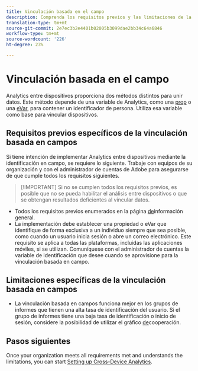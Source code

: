 ```yaml
---
title: Vinculación basada en el campo
description: Comprenda los requisitos previos y las limitaciones de la vinculación de datos mediante la vinculación basada en campos.
translation-type: tm+mt
source-git-commit: 2e7ec3b2e4401b02005b3099dae2bb34c64a6846
workflow-type: tm+mt
source-wordcount: '226'
ht-degree: 23%

---
```



# Vinculación basada en el campo

Analytics entre dispositivos proporciona dos métodos distintos para unir datos. Este método depende de una variable de Analytics, como una [prop](/help/implement/vars/page-vars/prop.md) o una [eVar](/help/implement/vars/page-vars/evar.md), para contener un identificador de persona. Utiliza esa variable como base para vincular dispositivos.

## Requisitos previos específicos de la vinculación basada en campos

Si tiene intención de implementar Analytics entre dispositivos mediante la identificación en campo, se requiere lo siguiente. Trabaje con equipos de su organización y con el administrador de cuentas de Adobe para asegurarse de que cumple todos los requisitos siguientes.

>[!IMPORTANT] Si no se cumplen todos los requisitos previos, es posible que no se pueda habilitar el análisis entre dispositivos o que se obtengan resultados deficientes al vincular datos.

* Todos los requisitos previos enumerados en la página [de](overview.md)información general.
* La implementación debe establecer una propiedad o eVar que identifique de forma exclusiva a un individuo siempre que sea posible, como cuando un usuario inicia sesión o abre un correo electrónico. Este requisito se aplica a todas las plataformas, incluidas las aplicaciones móviles, si se utilizan. Comuníquese con el administrador de cuentas la variable de identificación que desee cuando se aprovisione para la vinculación basada en campo.

## Limitaciones específicas de la vinculación basada en campos

* La vinculación basada en campos funciona mejor en los grupos de informes que tienen una alta tasa de identificación del usuario. Si el grupo de informes tiene una baja tasa de identificación o inicio de sesión, considere la posibilidad de utilizar el gráfico [de](device-graph.md)cooperación.

## Pasos siguientes

Once your organization meets all requirements met and understands the limitations, you can start [Setting up Cross-Device Analytics](setup.md).